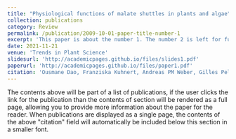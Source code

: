 ```yaml
---
title: "Physiological functions of malate shuttles in plants and algae"
collection: publications
category: Review
permalink: /publication/2009-10-01-paper-title-number-1
excerpt: 'This paper is about the number 1. The number 2 is left for future work.'
date: 2021-11-21
venue: 'Trends in Plant Science'
slidesurl: 'http://academicpages.github.io/files/slides1.pdf'
paperurl: 'http://academicpages.github.io/files/paper1.pdf'
citation: 'Ousmane Dao, Franziska Kuhnert, Andreas PM Weber, Gilles Peltier, Yonghua Li-Beisson (2021). Physiological functions of malate shuttles in plants and algae. Trends in Plant Science. doi: 10.1016/j.tplants.2021.11.007.'
---
```


The contents above will be part of a list of publications, if the user clicks the link for the publication than the contents of section will be rendered as a full page, allowing you to provide more information about the paper for the reader. When publications are displayed as a single page, the contents of the above "citation" field will automatically be included below this section in a smaller font.
